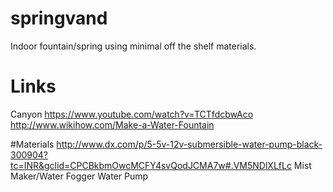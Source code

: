 # springvand
Indoor fountain/spring using minimal off the shelf materials.

# Links
Canyon
https://www.youtube.com/watch?v=TCTfdcbwAco
http://www.wikihow.com/Make-a-Water-Fountain

#Materials
http://www.dx.com/p/5-5v-12v-submersible-water-pump-black-300904?tc=INR&gclid=CPCBkbmOwcMCFY4svQodJCMA7w#.VM5NDlXLfLc
Mist Maker/Water Fogger
Water Pump
